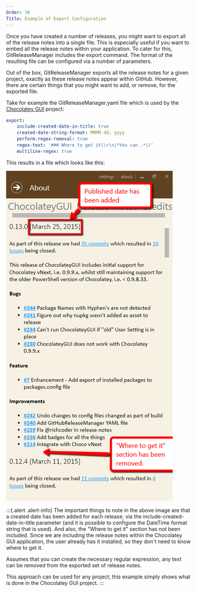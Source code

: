 ```yaml
---
Order: 30
Title: Example of Export Configuration
---
```


Once you have created a number of releases, you might want to export all of the
release notes into a single file. This is especially useful if you want to
embed all the release notes within your application. To cater for this,
GitReleaseManager includes the export command. The format of the resulting file
can be configured via a number of parameters.

Out of the box, GitReleaseManager exports all the release notes for a given
project, exactly as these release notes appear within GitHub. However, there
are certain things that you might want to add, or remove, for the exported file.

Take for example the GitReleaseManager.yaml file which is used by the
[Chocolatey GUI](https://github.com/chocolatey/ChocolateyGUI) project:

```yaml
export:
    include-created-date-in-title: true
    created-date-string-format: MMMM dd, yyyy
    perform-regex-removal: true
    regex-text: '### Where to get it(\r\n)*You can .*\)'
    multiline-regex: true
```

This results in a file which looks like this:

![Example Exported Release Notes](../images/example-export.png)

:::{.alert .alert-info}
The important things to note in the above image are that a created date has been
added for each release, via the include-created-date-in-title parameter (and it
is possible to configure the DateTime format string that is used). And also,
the "Where to get it" section has not been included. Since we are including the
release notes within the Chocolatey GUI application, the user already has it
installed, so they don't need to know where to get it.

Assumes that you can create the necessary regular expression, any text can be
removed from the exported set of release notes.

This approach can be used for any project, this example simply shows what is
done in the Chocolatey GUI project.
:::
